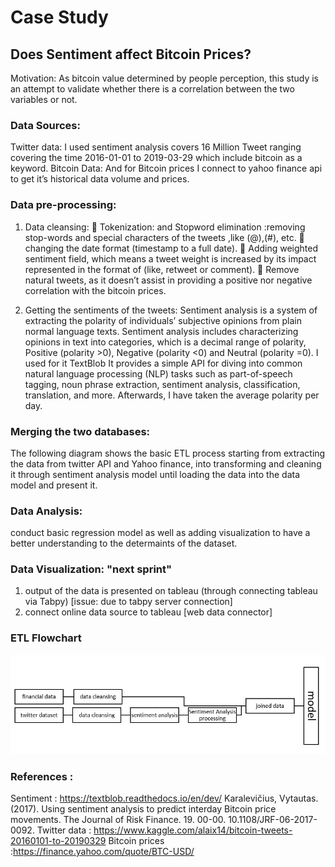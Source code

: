 # Case Study 

## Does Sentiment affect Bitcoin Prices? 
Motivation: 
As bitcoin value determined by people perception, this study is an attempt to validate whether there is a correlation between the two variables or not. 

### Data Sources: 
Twitter data:
I used sentiment analysis covers 16 Million Tweet ranging covering the time 2016-01-01 to 2019-03-29 which include bitcoin as a keyword. 
Bitcoin Data:
And for Bitcoin prices I connect to yahoo finance api to get it’s historical data volume and prices. 
### Data pre-processing: 
1. Data cleansing:
	Tokenization: and Stopword elimination :removing stop-words and special characters of the tweets ,like (@),(#), etc.
	changing the date format (timestamp to a full date).
	Adding weighted sentiment field, which means a tweet weight is increased by its impact represented in the format of (like, retweet or comment). 
	Remove natural tweets, as it doesn’t assist in providing a positive nor negative correlation with the bitcoin prices. 

1. Getting the sentiments of the tweets: 
Sentiment analysis is a system of extracting the polarity of individuals’ subjective opinions from plain normal language texts. Sentiment analysis includes characterizing opinions in text into categories, which is a decimal range of polarity,  Positive (polarity >0), Negative (polarity <0) and Neutral (polarity =0). 
I used for it TextBlob It provides a simple API for diving into common natural language processing (NLP) tasks such as part-of-speech tagging, noun phrase extraction, sentiment analysis, classification, translation, and more.
Afterwards, I have taken the average polarity per day.

###  Merging the two databases: 
 
The following diagram shows the basic ETL process starting from extracting the data from twitter API and Yahoo finance, into transforming and cleaning it through sentiment analysis model until loading the data into the data model and present it. 

### Data Analysis:
conduct basic regression model as well as adding visualization to have a better understanding to the determaints of the dataset.

###  Data Visualization: "next sprint" 
1. output of the data is presented on tableau (through connecting tableau via Tabpy) [issue: due to tabpy server connection] 
2. connect online data source to tableau [web data connector] 

### ETL Flowchart

![alt text](https://github.com/Dardeery/Does-Sentiment-affect-Bitcoin-Prices-/blob/main/visualizing%20the%20ETL%20model.JPG)


### References : 
Sentiment : https://textblob.readthedocs.io/en/dev/
Karalevičius, Vytautas. (2017). Using sentiment analysis to predict interday Bitcoin price movements. The Journal of Risk Finance. 19. 00-00. 10.1108/JRF-06-2017-0092.
Twitter data : https://www.kaggle.com/alaix14/bitcoin-tweets-20160101-to-20190329
Bitcoin prices :https://finance.yahoo.com/quote/BTC-USD/

